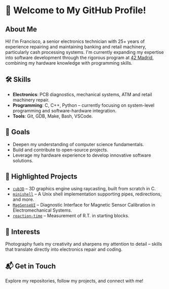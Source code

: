 
# 👋 Welcome to My GitHub Profile!

## About Me
Hi! I'm Francisco, a senior electronics technician with 25+ years of experience repairing and maintaining banking and retail machinery, particularly cash processing systems. I'm currently expanding my expertise into software development through the rigorous program at [42 Madrid](https://42madrid.com/), combining my hardware knowledge with programming skills.

## 🛠️ Skills
- **Electronics**: PCB diagnostics, mechanical systems, ATM and retail machinery repair.
- **Programming**: C, C++, Python – currently focusing on system-level programming and software-hardware integration.
- **Tools**: Git, GDB, Make, Bash, VSCode.

## 🎯 Goals
- Deepen my understanding of computer science fundamentals.
- Build and contribute to open-source projects.
- Leverage my hardware experience to develop innovative software solutions.

## 🚀 Highlighted Projects
- [`cub3D`](#) – 3D graphics engine using raycasting, built from scratch in C.
- [`minishell`](https://github.com/fran-byte/42-minishell) – A Unix shell implementation supporting pipes, redirections, and more.
- [`MagSenseUI`](https://github.com/fran-byte/MagSenseUI) – Diagnostic Interface for Magnetic Sensor Calibration in Electromechanical Systems.
- [`reaction-time`](https://github.com/fran-byte/reaction-time/blob/main/README_en.md) – Measurement of R.T. in starting blocks.

## 📸 Interests
Photography fuels my creativity and sharpens my attention to detail – skills that translate directly into electronics repair and coding.

## 📬 Get in Touch
Explore my repositories, follow my projects, and connect with me!


